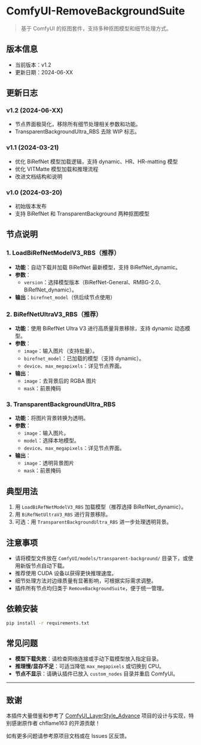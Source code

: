 # ComfyUI-RemoveBackgroundSuite

> 基于 ComfyUI 的抠图套件，支持多种抠图模型和细节处理方式。

## 版本信息

- 当前版本：v1.2
- 更新日期：2024-06-XX

## 更新日志

### v1.2 (2024-06-XX)
- 节点界面极简化，移除所有细节处理相关参数和功能。
- TransparentBackgroundUltra_RBS 去除 WIP 标志。

### v1.1 (2024-03-21)
- 优化 BiRefNet 模型加载逻辑，支持 dynamic、HR、HR-matting 模型
- 优化 VITMatte 模型加载和推理流程
- 改进文档结构和说明

### v1.0 (2024-03-20)
- 初始版本发布
- 支持 BiRefNet 和 TransparentBackground 两种抠图模型

## 节点说明

### 1. LoadBiRefNetModelV3_RBS（推荐）
- **功能**：自动下载并加载 BiRefNet 最新模型，支持 BiRefNet_dynamic。
- **参数**：
  - `version`：选择模型版本（BiRefNet-General、RMBG-2.0、BiRefNet_dynamic）。
- **输出**：`birefnet_model`（供后续节点使用）

### 2. BiRefNetUltraV3_RBS（推荐）
- **功能**：使用 BiRefNet Ultra V3 进行高质量背景移除，支持 dynamic 动态模型。
- **参数**：
  - `image`：输入图片（支持批量）。
  - `birefnet_model`：已加载的模型（支持 dynamic）。
  - `device`、`max_megapixels`：详见节点界面。
- **输出**：
  - `image`：去背景后的 RGBA 图片
  - `mask`：前景掩码

### 3. TransparentBackgroundUltra_RBS
- **功能**：将图片背景转换为透明。
- **参数**：
  - `image`：输入图片。
  - `model`：选择本地模型。
  - `device`、`max_megapixels`：详见节点界面。
- **输出**：
  - `image`：透明背景图片
  - `mask`：前景掩码

## 典型用法
1. 用 `LoadBiRefNetModelV3_RBS` 加载模型（推荐选择 BiRefNet_dynamic）。
2. 用 `BiRefNetUltraV3_RBS` 进行背景移除。
3. 可选：用 `TransparentBackgroundUltra_RBS` 进一步处理透明背景。

## 注意事项
- 请将模型文件放在 `ComfyUI/models/transparent-background/` 目录下，或使用新版节点自动下载。
- 推荐使用 CUDA 设备以获得更快推理速度。
- 细节处理方法对边缘质量有显著影响，可根据实际需求调整。
- 插件所有节点均归类于 `RemoveBackgroundSuite`，便于统一管理。

## 依赖安装
```bash
pip install -r requirements.txt
```

## 常见问题
- **模型下载失败**：请检查网络连接或手动下载模型放入指定目录。
- **推理慢/显存不足**：可适当降低 `max_megapixels` 或切换到 CPU。
- **节点不显示**：请确认插件已放入 `custom_nodes` 目录并重启 ComfyUI。

---

## 致谢
本插件大量借鉴和参考了 [ComfyUI_LayerStyle_Advance](https://github.com/chflame163/ComfyUI_LayerStyle_Advance) 项目的设计与实现，特别感谢原作者 chflame163 的开源贡献！

如有更多问题请参考原项目文档或在 Issues 区反馈。